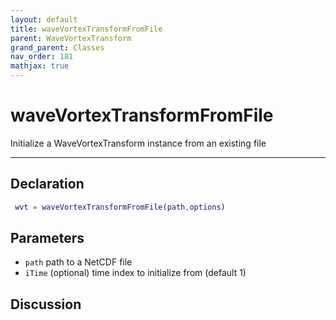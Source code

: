 ```yaml
---
layout: default
title: waveVortexTransformFromFile
parent: WaveVortexTransform
grand_parent: Classes
nav_order: 181
mathjax: true
---
```


#  waveVortexTransformFromFile

Initialize a WaveVortexTransform instance from an existing file


---

## Declaration
```matlab
 wvt = waveVortexTransformFromFile(path,options)
```
## Parameters
+ `path`  path to a NetCDF file
+ `iTime`  (optional) time index to initialize from (default 1)

## Discussion

        
